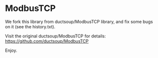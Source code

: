ModbusTCP
=========

We fork this library from ductsoup/ModbusTCP library, and fix some bugs on it (see the history.txt).

Visit the original ductsoup/ModbusTCP for details: https://github.com/ductsoup/ModbusTCP

Enjoy.
